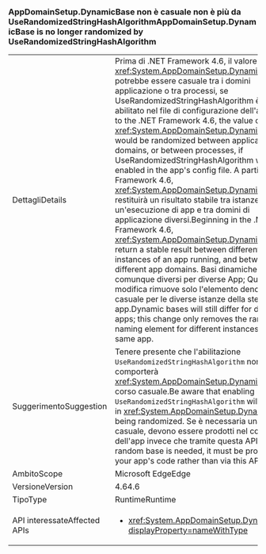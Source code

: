 ### <a name="appdomainsetupdynamicbase-is-no-longer-randomized-by-userandomizedstringhashalgorithm"></a><span data-ttu-id="d3367-101">AppDomainSetup.DynamicBase non è casuale non è più da UseRandomizedStringHashAlgorithm</span><span class="sxs-lookup"><span data-stu-id="d3367-101">AppDomainSetup.DynamicBase is no longer randomized by UseRandomizedStringHashAlgorithm</span></span>

|   |   |
|---|---|
|<span data-ttu-id="d3367-102">Dettagli</span><span class="sxs-lookup"><span data-stu-id="d3367-102">Details</span></span>|<span data-ttu-id="d3367-103">Prima di .NET Framework 4.6, il valore di <xref:System.AppDomainSetup.DynamicBase> potrebbe essere casuale tra i domini applicazione o tra processi, se UseRandomizedStringHashAlgorithm è stato abilitato nel file di configurazione dell'app.</span><span class="sxs-lookup"><span data-stu-id="d3367-103">Prior to the .NET Framework 4.6, the value of <xref:System.AppDomainSetup.DynamicBase> would be randomized between application domains, or between processes, if UseRandomizedStringHashAlgorithm was enabled in the app's config file.</span></span> <span data-ttu-id="d3367-104">A partire da .NET Framework 4.6, <xref:System.AppDomainSetup.DynamicBase> restituirà un risultato stabile tra istanze diverse di un'esecuzione di app e tra domini di applicazione diversi.</span><span class="sxs-lookup"><span data-stu-id="d3367-104">Beginning in the .NET Framework 4.6, <xref:System.AppDomainSetup.DynamicBase> will return a stable result between different instances of an app running, and between different app domains.</span></span> <span data-ttu-id="d3367-105">Basi dinamiche saranno comunque diversi per diverse App; Questa modifica rimuove solo l'elemento denominazione casuale per le diverse istanze della stessa app.</span><span class="sxs-lookup"><span data-stu-id="d3367-105">Dynamic bases will still differ for different apps; this change only removes the random naming element for different instances of the same app.</span></span>|
|<span data-ttu-id="d3367-106">Suggerimento</span><span class="sxs-lookup"><span data-stu-id="d3367-106">Suggestion</span></span>|<span data-ttu-id="d3367-107">Tenere presente che l'abilitazione <code>UseRandomizedStringHashAlgorithm</code> non comporterà <xref:System.AppDomainSetup.DynamicBase> in corso casuale.</span><span class="sxs-lookup"><span data-stu-id="d3367-107">Be aware that enabling <code>UseRandomizedStringHashAlgorithm</code> will not result in <xref:System.AppDomainSetup.DynamicBase> being randomized.</span></span> <span data-ttu-id="d3367-108">Se è necessaria una base casuale, devono essere prodotti nel codice dell'app invece che tramite questa API.</span><span class="sxs-lookup"><span data-stu-id="d3367-108">If a random base is needed, it must be produced in your app's code rather than via this API.</span></span>|
|<span data-ttu-id="d3367-109">Ambito</span><span class="sxs-lookup"><span data-stu-id="d3367-109">Scope</span></span>|<span data-ttu-id="d3367-110">Microsoft Edge</span><span class="sxs-lookup"><span data-stu-id="d3367-110">Edge</span></span>|
|<span data-ttu-id="d3367-111">Versione</span><span class="sxs-lookup"><span data-stu-id="d3367-111">Version</span></span>|<span data-ttu-id="d3367-112">4.6</span><span class="sxs-lookup"><span data-stu-id="d3367-112">4.6</span></span>|
|<span data-ttu-id="d3367-113">Tipo</span><span class="sxs-lookup"><span data-stu-id="d3367-113">Type</span></span>|<span data-ttu-id="d3367-114">Runtime</span><span class="sxs-lookup"><span data-stu-id="d3367-114">Runtime</span></span>|
|<span data-ttu-id="d3367-115">API interessate</span><span class="sxs-lookup"><span data-stu-id="d3367-115">Affected APIs</span></span>|<ul><li><xref:System.AppDomainSetup.DynamicBase?displayProperty=nameWithType></li></ul>|

